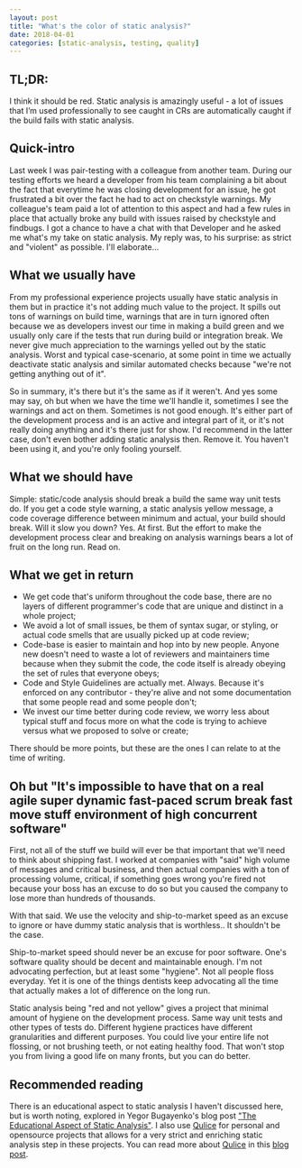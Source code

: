 ```yaml
---
layout: post
title: "What's the color of static analysis?"
date: 2018-04-01
categories: [static-analysis, testing, quality]
---
```


## TL;DR:
I think it should be red. Static analysis is amazingly useful - a lot of issues that I’m used professionally to see caught in CRs are automatically caught if the build fails with static analysis.

## Quick-intro
Last week I was pair-testing with a colleague from another team. During our testing efforts we heard a developer from his team complaining a bit about the fact that everytime he was closing development for an issue, he got frustrated a bit over the fact he had to act on checkstyle warnings. My colleague's team paid a lot of attention to this aspect and had a few rules in place that actually broke any build with issues raised by checkstyle and findbugs. I got a chance to have a chat with that Developer and he asked me what's my take on static analysis. My reply was, to his surprise: as strict and "violent" as possible. I'll elaborate...

## What we usually have
From my professional experience projects usually have static analysis in them but in practice it's not adding much value to the project. It spills out tons of warnings on build time, warnings that are in turn ignored often because we as developers invest our time in making a build green and we usually only care if the tests that run during build or integration break. We never give much appreciation to the warnings yelled out by the static analysis. Worst and typical case-scenario, at some point in time we actually deactivate static analysis and similar automated checks because "we're not getting anything out of it".

So in summary, it's there but it's the same as if it weren't. And yes some may say, oh but when we have the time we'll handle it, sometimes I see the warnings and act on them. Sometimes is not good enough. It's either part of the development process and is an active and integral part of it, or it's not really doing anything and it's there just for show. I'd recommend in the latter case, don't even bother adding static analysis then. Remove it. You haven't been using it, and you're only fooling yourself.

## What we should have

Simple: static/code analysis should break a build the same way unit tests do. If you get a code style warning, a static analysis yellow message, a code coverage difference between minimum and actual, your build should break.
Will it slow you down? Yes. At first. But the effort to make the development process clear and breaking on analysis warnings bears a lot of fruit on the long run. Read on.

## What we get in return

* We get code that's uniform throughout the code base, there are no layers of different programmer's code that are unique and distinct in a whole project;
* We avoid a lot of small issues, be them of syntax sugar, or styling, or actual code smells that are usually picked up at code review;
* Code-base is easier to maintain and hop into by new people. Anyone new doesn't need to waste a lot of reviewers and maintainers time because when they submit the code, the code itself is already obeying the set of rules that everyone obeys;
* Code and Style Guidelines are actually met. Always. Because it's enforced on any contributor - they're alive and not some documentation that some people read and some people don't;
* We invest our time better during code review, we worry less about typical stuff and focus more on what the code is trying to achieve versus what we proposed to solve or create;

There should be more points, but these are the ones I can relate to at the time of writing.

## Oh but "It's impossible to have that on a real agile super dynamic fast-paced scrum break fast move stuff environment of high concurrent software"

First, not all of the stuff we build will ever be that important that we'll need to think about shipping fast.
I worked at companies with "said" high volume of messages and critical business, and then actual companies with a ton of processing volume, critical, if something goes wrong you're fired not because your boss has an excuse to do so but you caused the company to lose more than hundreds of thousands.

With that said. We use the velocity and ship-to-market speed as an excuse to ignore or have dummy static analysis that is worthless.. It shouldn't be the case.

Ship-to-market speed should never be an excuse for poor software. One's software quality should be decent and maintainable enough. I'm not advocating perfection, but at least some "hygiene". Not all people floss everyday. Yet it is one of the things dentists keep advocating all the time that actually makes a lot of difference on the long run.

Static analysis being "red and not yellow" gives a project that minimal amount of hygiene on the development process. Same way unit tests and other types of tests do. Different hygiene practices have different granularities and different purposes. You could live your entire life not flossing, or not brushing teeth, or not eating healthy food. That won't stop you from living a good life on many fronts, but you can do better.

## Recommended reading

There is an educational aspect to static analysis I haven't discussed here, but is worth noting, explored in Yegor Bugayenko's blog post ["The Educational Aspect of Static Analysis"](http://www.yegor256.com/2018/01/16/educational-aspect-of-static-analysis.html). I also use [Qulice](http://www.qulice.com/) for personal and opensource projects that allows for a very strict and enriching static analysis step in these projects. You can read more about [Qulice](http://www.qulice.com/) in this [blog post](http://www.yegor256.com/2014/08/13/strict-code-quality-control.html).
